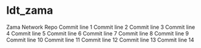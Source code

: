 # ldt_zama
Zama Network Repo
Commit line 1
Commit line 2
Commit line 3
Commit line 4
Commit line 5
Commit line 6
Commit line 7
Commit line 8
Commit line 9
Commit line 10
Commit line 11
Commit line 12
Commit line 13
Commit line 14
